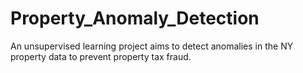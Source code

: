 # Property_Anomaly_Detection
An unsupervised learning project aims to detect anomalies in the NY property data to prevent property tax fraud.
